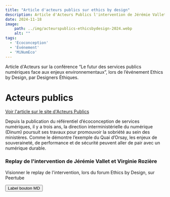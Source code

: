 ```yaml
---
title: "Article d'acteurs publics sur ethics by design"
description: Article d'Acteurs Publics l'intervention de Jérémie Vallet et Virginie Rozière, lors du forum Ethics by Design à Nantes
date: 2024-11-18
image:
    path: ../img/acteurspublics-ethicsbydesign-2024.webp
    alt: ""
tags:
  - 'Ecoconception'
  - 'Événement'
  - 'MiNumEco'
---
```


<!-- chapô-->
Article d'Acteurs sur la conférence “Le futur des services publics numériques face aux enjeux environnementaux”, lors de l’événement Ethics by Design, par Designers Éthiques. 

<!-- texte-->
# Acteurs publics

<!-- Lien externe-->
<a class="fr-link fr-icon-arrow-right-line fr-link--icon-right" href="https://acteurspublics.fr/articles/ia-data-centers-les-services-numeriques-publics-au-defi-de-la-transition-ecologique">Voir l'article sur le site d'Acteurs Publics</a>  

Depuis la publication du référentiel d’écoconception de services numériques, il y a trois ans, la direction interministérielle du numérique (Dinum) poursuit ses travaux pour promouvoir la sobriété au sein des ministères. Comme le démontre l’exemple du Quai d’Orsay, les enjeux de souveraineté, de performance et de sécurité peuvent aller de pair avec un numérique durable.   

<div class="fr-callout fr-icon-information-line">
    <h3 class="fr-callout__title">Replay de l'intervention de Jérémie Vallet et Virginie Rozière</h3>
    <p class="fr-callout__text">
        Visionner le replay de l'intervention, lors du forum Ethics by Design, sur Peertube
    </p>
    <a href="https://peertube.designersethiques.org/w/x6HRkyv1R7bRGPR5PdjrCf?start=0s">
    <button class="fr-btn">
        Label bouton MD
    </button>
  </a>
</div>
